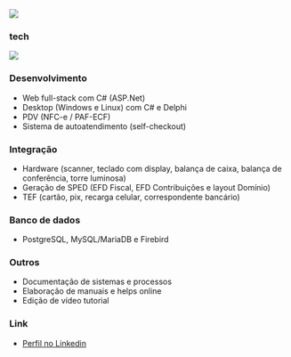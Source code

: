 <img src="http://market.com.br/files/junior/back.png">

### tech
<img src="[http://market.com.br/files/junior/back.png](https://skillicons.dev/icons?i=cs,dotnet,mysql,postgres,js,html,css,bootstrap)">

### Desenvolvimento
* Web full-stack com C# (ASP.Net)
* Desktop (Windows e Linux) com C# e Delphi
* PDV (NFC-e / PAF-ECF)
* Sistema de autoatendimento (self-checkout)

### Integração
* Hardware (scanner, teclado com display, balança de caixa, balança de conferência, torre luminosa)
* Geração de SPED (EFD Fiscal, EFD Contribuições e layout Domínio)
* TEF (cartão, pix, recarga celular, correspondente bancário)

### Banco de dados
* PostgreSQL, MySQL/MariaDB e Firebird

### Outros
* Documentação de sistemas e processos
* Elaboração de manuais e helps online
* Edição de vídeo tutorial

### Link
* [Perfil no Linkedin](https://www.linkedin.com/in/flaviojunior)
